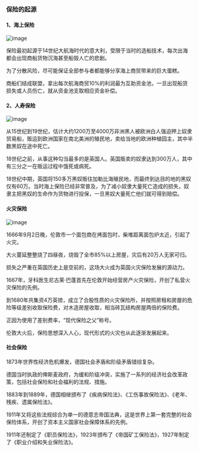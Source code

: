 ### 保险的起源

#### 1、海上保险

![image](https://laowang8123.oss-cn-beijing.aliyuncs.com/%20insurance/%E6%B5%B7%E4%B8%8A%E4%BF%9D%E9%99%A9.png)

保险最初起源于14世纪大航海时代的意大利，受限于当时的造船技术，每次出海都会出现商船货物沉海甚至船毁人亡的悲剧。

为了分散风险，尽可能保证全部参与者都能够分享海上商贸带来的巨大蛋糕。

商船们结成联盟，拿出每次航海商贸10%的利润最为互助资金池，一旦出现船货损失或人员伤亡，就从资金池支取相应资金补偿。


#### 2、人寿保险
![image](https://laowang8123.oss-cn-beijing.aliyuncs.com/%20insurance/%E4%BA%BA%E5%AF%BF%E4%BF%9D%E9%99%A9.png)

从15世纪到19世纪，估计大约1200万至4000万非洲黑人被欧洲白人强迫押上奴隶贸易船，贩运到欧洲国家在南北美洲的殖民地，卖给当地的欧洲种植园主，其中半数黑奴在途中死亡。

18世纪之前，从事这种勾当最多的是英国人。英国贩卖的奴隶达到300万人，其中有三分之一在贩运过程中饿死或病死。

18世纪中期，英国将150多万黑奴贩往加勒比海殖民地，而最终到达目的地的黑奴仅有60万。当时海上保险已经非常普及，为了减小奴隶大量死亡造成的损失，奴隶主把黑奴的生命作为货物进行投保，一旦黑奴大量死亡他们就可得到赔偿。


#### 火灾保险

![image](https://laowang8123.oss-cn-beijing.aliyuncs.com/%20insurance/%E7%81%AB%E7%81%BE%E4%BF%9D%E9%99%A9.png)

1666年9月2日晚，伦敦市一个面包商在烤面包时，柴堆距离面包炉太近，引起了火灾。

大火蔓延整整烧了四昼夜，烧毁了全市85%以上房屋，灾后有20万人无家可归。

损失之严重在英国历史上是空前的，这场大火成为英国火灾保险发展的源动力。

1667年，牙科医生尼古莱·巴蓬首先在伦敦开始经营房产火灾保险，开创了私营火灾保险的先例。

到1680年共集资4万英镑，成立了合股性质的火灾保险所，并按照房租和房屋的危险等级差别收取保险费，对木造房屋收取，相当砖瓦结构房屋两倍的保险费。

正因为使用了差别费率，“现代保险之父”称号。

伦敦大火后，保险思想深入人心，现代形式的火灾也从此逐渐发展起来。


#### 社会保险

1873年世界性经济危机爆发，德国社会矛盾和阶级矛盾错综复杂。

德国当时执政的俾斯麦政府，为缓和阶级冲突，实施了一系列的经济社会改革政策，包括社会保险和社会福利的法规、措施。

1883年到1889年，德国相继颁布了《疾病保险法》、《工伤事故保险法》、《老年、残疾、遗属保险法》。

1911年又将这些法规综合为单一的德意志帝国法典，这是世界上第一套完整的社会保险体系，开创了资本主义国家社会保障体系的先例。

1911年还制定了《职员保险法》，1923年颁布了《帝国矿工保险法》，1927年制定了《职业介绍和失业保险法》。

